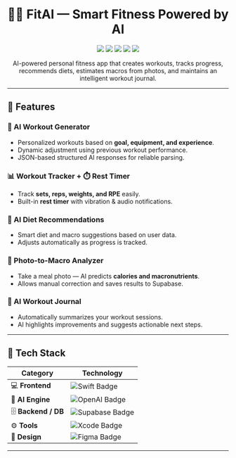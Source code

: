 <h1 align="center">🏋️‍♂️ FitAI — Smart Fitness Powered by AI</h1>

<p align="center">
  <img src="https://img.shields.io/badge/SwiftUI-iOS-orange?logo=swift" />
  <img src="https://img.shields.io/badge/Supabase-Backend-green?logo=supabase" />
  <img src="https://img.shields.io/badge/Xcode-Project-blue?logo=xcode" />
  <img src="https://img.shields.io/badge/OpenAI-Integration-purple?logo=openai" />
  <img src="https://img.shields.io/badge/License-MIT-black?logo=open-source-initiative" />
</p>

<p align="center">
  AI-powered personal fitness app that creates workouts, tracks progress, recommends diets, estimates macros from photos, and maintains an intelligent workout journal.
</p>

---

## 🚀 Features

### 🧠 AI Workout Generator
- Personalized workouts based on **goal, equipment, and experience**.
- Dynamic adjustment using previous workout performance.
- JSON-based structured AI responses for reliable parsing.

### 📊 Workout Tracker + ⏱️ Rest Timer
- Track **sets, reps, weights, and RPE** easily.
- Built-in **rest timer** with vibration & audio notifications.

### 🍎 AI Diet Recommendations
- Smart diet and macro suggestions based on user data.
- Adjusts automatically as progress is tracked.

### 📸 Photo-to-Macro Analyzer
- Take a meal photo — AI predicts **calories and macronutrients**.
- Allows manual correction and saves results to Supabase.

### 📔 AI Workout Journal
- Automatically summarizes your workout sessions.
- AI highlights improvements and suggests actionable next steps.

---

## 🧩 Tech Stack

| Category | Technology |
|-----------|-------------|
| 💻 **Frontend** | ![Swift Badge](https://img.shields.io/badge/SwiftUI-iOS-orange?logo=swift) |
| 🧠 **AI Engine** | ![OpenAI Badge](https://img.shields.io/badge/LLM-Gemini%20%7C%20OpenAI-purple?logo=openai) |
| 🗄️ **Backend / DB** | ![Supabase Badge](https://img.shields.io/badge/Supabase-Postgres-green?logo=supabase) |
| ⚙️ **Tools** | ![Xcode Badge](https://img.shields.io/badge/Xcode-IDE-blue?logo=xcode) |
| 🎨 **Design** | ![Figma Badge](https://img.shields.io/badge/Figma-Design-pink?logo=figma) |

---
